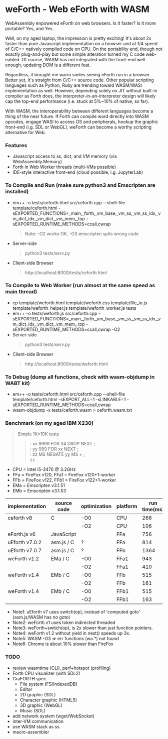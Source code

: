 # weForth - Web eForth with WASM

WebAssembly enpowered eForth on web browsers. Is it faster? Is it more portable? Yes, and Yes.

Well, on my aged laptop, the impression is pretty exciting! It's about 2x faster than pure Javascript implementation on a browser and at 1/4 speed of C/C++ natively compiled code on CPU. On the portability end, though not exactly plug-and-play but some simple alteration turned my C code web-eabled. Of course, WASM has not integrated with the front-end well enough, updating DOM is a different feat.

Regardless, it brought me warm smiles seeing eForth run in a browser. Better yet, it's straight from C/C++ source code. Other popular scripting languages such as Python, Ruby are trending toward WASM/WASI implementation as well. However, depending solely on JIT without built-in compiler as Forth does, the interpreter-in-an-interpreter design will likely cap the top-end performance (i.e. stuck at 5%~10% of native, so far).

With WASM, the interoperability between different languages become a thing of the near future. If Forth can compile word directly into WASM opcodes, engage WASI to access OS and peripherals, hookup the graphic front-end (i.g. SDL or WebGL), weForth can become a worthy scripting alternative for Web.

### Features
* Javascript access to ss, dict, and VM memory (via WebAssembly.Memory)
* Forth in Web Worker threads (multi-VMs possible)
* IDE-style interactive front-end (cloud possible, i.g. JupyterLab)

### To Compile and Run (make sure python3 and Emscripten are installed)
* em++ -o tests/ceforth.html src/ceforth.cpp --shell-file template/ceforth.html -sEXPORTED_FUNCTIONS=_main,_forth,_vm_base,_vm_ss,_vm_ss_idx,_vm_dict_idx,_vm_dict,_vm_mem,_top -sEXPORTED_RUNTIME_METHODS=ccall,cwrap
  > Note: -O2 works OK, -O3 emscripten spits wrong code
* Server-side
  > python3 tests/serv.py
* Client-side Browser
  > http://localhost:8000/tests/ceforth.html

### To Compile to Web Worker (run almost at the same speed as main thread)
* cp template/weforth.html template/weforth.css template/file_io.js template/weforth_helper.js template/weforth_worker.js tests
* em++ -o tests/weforth.js src/ceforth.cpp -sEXPORTED_FUNCTIONS=_main,_forth,_vm_base,_vm_ss,_vm_ss_idx,_vm_dict_idx,_vm_dict,_vm_mem,_top -sEXPORTED_RUNTIME_METHODS=ccall,cwrap -O2
* Server-side
  > python3 tests/serv.py
* Client-side Browser
  > http://localhost:8000/tests/weforth.html

### To Debug (dump all functions, check with wasm-objdump in WABT kit)
* em++ -o tests/ceforth.html src/ceforth.cpp --shell-file template/ceforth.html -sEXPORT_ALL=1 -sLINKABLE=1 -sEXPORTED_RUNTIME_METHODS=ccall,cwrap
* wasm-objdump -x tests/ceforth.wasm > ceforth.wasm.txt

### Benchmark (on my aged IBM X230)
> Simple 1K*10K tests
>> : xx 9999 FOR 34 DROP NEXT ;<br/>
>> : yy 999 FOR xx NEXT ;<br/>
>> : zz MS NEGATE yy MS + ;<br/>
>> zz

* CPU = Intel i5-3470 @ 3.2GHz
* FFa = FireFox v120, FFa1 = FireFox v120+1-worker
* FFb = FireFox v122, FFb1 = FireFox v122+1-worker
* EMa = Emscripten v3.1.51
* EMb = Emscripten v3.1.53

|implementation|source code|optimization|platform|run time(ms)|code size(KB)|
|---|---|---|---|---|---|
|ceforth v8    |C         |-O0|CPU |266 |111|
|              |          |-O2|CPU |106 |83 |
|eForth.js v6  |JavaScript|   |FFa |756 |20 |
|uEforth v7.0.2|asm.js / C|?  |FFa |814 |?  |
|uEforth v7.0.7|asm.js / C|?  |FFb |1364|?  |
|weForth v1.2  |EMa / C   |-O0|FFa1|943 |254|
|              |          |-O2|FFa1|410 |165|
|weForth v1.4  |EMb / C   |-O0|FFb |515 |259|
|              |          |-O2|FFb |161 |168|
|weForth v1.4  |EMb / C   |-O0|FFb1|515 |259|
|              |          |-O2|FFb1|163 |168|

* Note1: uEforth v7 uses switch(op), instead of 'computed goto' (asm.js/WASM has no goto)
* Note2: weForth v1 uses token indirected threaded
* Note3: weForth+switch(op), is 2x slower than just function pointers.
* Note4: weForth v1.2 without yield in nest() speeds up 3x.
* Note5: WASM -O3 => err functions (wa.*) not found
* Note6: Chrome is about 10% slower than FireFox
       
### TODO
* review wasmtime (CLI), perf+hotspot (profiling)
* Forth CPU visualizer (with SDL2)
* GraFORTH spec.
  * File system (FS/IndexedDB)
  * Editor
  * 2D graphic (SDL)
  * Character graphic (HTML5)
  * 3D graphic (WebGL)
  * Music (SDL)
* add network system (wget/WebSocket)
* inter-VM communication
* use WASM stack as ss
* macro-assembler
